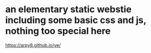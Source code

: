 # an elementary static webstie including some basic css and js, nothing too special here

https://arpy8.github.io/ye/
